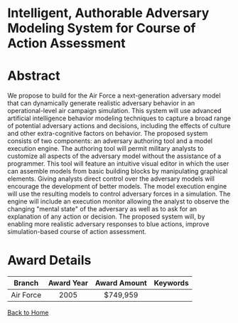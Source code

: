 
Intelligent, Authorable Adversary Modeling System for Course of Action Assessment
=================================================================================

# Abstract


We propose to build for the Air Force a next-generation adversary model that can dynamically generate realistic adversary behavior in an operational-level air campaign simulation.  This system will use advanced artificial intelligence behavior modeling techniques to capture a broad range of potential adversary actions and decisions, including the effects of culture and other extra-cognitive factors on behavior.  The proposed system consists of two components:  an adversary authoring tool and a model execution engine.  The authoring tool will permit military analysts to customize all aspects of the adversary model without the assistance of a programmer.  This tool will feature an intuitive visual editor in which the user can assemble models from basic building blocks by manipulating graphical elements.  Giving analysts direct control over the adversary models will encourage the development of better models. The model execution engine will use the resulting models to control adversary forces in a simulation.  The engine will include an execution monitor allowing the analyst to observe the changing "mental state" of the adversary as well as to ask for an explanation of any action or decision. The proposed system will, by enabling more realistic adversary responses to blue actions, improve simulation-based course of action assessment.  

# Award Details

|Branch|Award Year|Award Amount|Keywords|
| :---: | :---: | :---: | :---: |
|Air Force|2005|$749,959||
  
  


[Back to Home](https://github.com/chrischow/dod_sbir_awards/CC/#1274)
